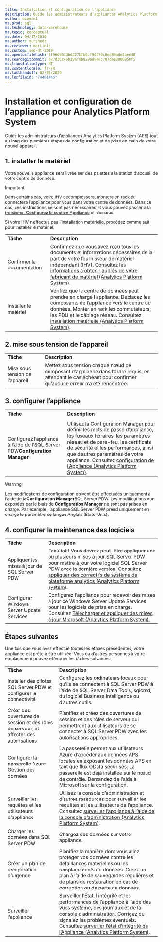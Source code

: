 ```yaml
---
title: Installation et configuration de l’appliance
description: Guide les administrateurs d’appliances Analytics Platform System (APS) tout au long des premières étapes de configuration et de prise en main de votre nouvel appareil.
author: mzaman1
ms.prod: sql
ms.technology: data-warehouse
ms.topic: conceptual
ms.date: 04/17/2018
ms.author: murshedz
ms.reviewer: martinle
ms.custom: seo-dt-2019
ms.openlocfilehash: 9f96d953dbd427bfb6cf94470c0ee80ade3aed48
ms.sourcegitcommit: b87d36c46b39af8b929ad94ec707dee8800950f5
ms.translationtype: MT
ms.contentlocale: fr-FR
ms.lasthandoff: 02/08/2020
ms.locfileid: "74401445"
---
```

# <a name="appliance-installation-and-configuration-for-analytics-platform-system"></a>Installation et configuration de l’appliance pour Analytics Platform System
Guide les administrateurs d’appliances Analytics Platform System (APS) tout au long des premières étapes de configuration et de prise en main de votre nouvel appareil.  
  
<!-- MISSING LINKS ## <a name="BeforeYouBegin"></a>Before You Begin  
Before you begin to install, configure, and use your new appliance, we recommend reviewing information about the appliance components. Review the following to familiarize yourself with the appliance:  
  
-   Review [Understanding the Appliance Nodes and Hardware (SQL Server PDW)](assetId:///f60f419f-d1e1-403d-8cf9-07e7ef6d6627) to be sure you understand the components included in your new appliance.  
  
-   Review [Connecting to SQL Server PDW (SQL Server PDW)](assetId:///721851d5-e521-4d5b-ba6d-8e2e9d3c7808) to understand how and when appliance administrators will connect to each appliance node.  
-->

## <a name="InstallHardware"></a>1. installer le matériel  
Votre nouvelle appliance sera livrée sur des palettes à la station d’accueil de votre centre de données.  
  
> [!IMPORTANT]  
> Dans certains cas, votre IHV décompressera, montera en rack et connectera l’appliance pour vous dans votre centre de données. Dans ce cas, ces instructions ne sont pas nécessaires et vous pouvez passer à la [troisième. Configurez la section Appliance](#ConfigureAppliance) ci-dessous.  
  
Si votre IHV n’effectue pas l’installation matérielle, procédez comme suit pour installer le matériel.  
  
|||  
|-|-|  
|**Tâche**|**Description**|  
|Confirmer la documentation|Confirmez que vous avez reçu tous les documents et informations nécessaires de la part de votre fournisseur de matériel indépendant (IHV). Consultez [les informations à obtenir auprès de votre fabricant de matériel &#40;Analytics Platform System&#41;](information-to-obtain-from-your-ihv.md).|  
|Installer le matériel|Vérifiez que le centre de données peut prendre en charge l’appliance. Déplacez les composants de l’appliance vers le centre de données. Monter en rack les commutateurs, les PDU et le câblage réseau. Consultez [installation matérielle &#40;Analytics Platform System&#41;](hardware-installation.md).|  
  
## <a name="PowerOnAppliance"></a>2. mise sous tension de l’appareil  
  
|||  
|-|-|  
|**Tâche**|**Description**|  
|Mise sous tension de l’appareil|Mettez sous tension chaque nœud de composant d’appliance dans l’ordre requis, en attendant le cas échéant pour confirmer qu’aucune erreur n’a été rencontrée.|  
  
## <a name="ConfigureAppliance"></a>3. configurer l’appliance  
  
|||  
|-|-|  
|**Tâche**|**Description**|  
|||  
|Configurez l’appliance à l’aide de l’SQL Server PDW**Configuration Manager**|Utilisez la Configuration Manager pour définir les mots de passe d’appliance, les fuseaux horaires, les paramètres réseau et de pare-feu, les certificats de sécurité et les performances, ainsi que d’autres paramètres de votre appliance. Consultez [configuration de l’Appliance &#40;Analytics Platform System&#41;](appliance-configuration.md).|  
  
> [!WARNING]  
> Les modifications de configuration doivent être effectuées uniquement à l’aide de la**Configuration Manager**SQL Server PDW. Les modifications non exposées par le biais de **Configuration Manager** ne sont pas prises en charge. Par exemple, l’appliance SQL Server PDW prend uniquement en charge le paramètre de langue Anglais (États-Unis).  
  
## <a name="SoftwareServicing"></a>4. configurer la maintenance des logiciels  
  
|||  
|-|-|  
|**Tâche**|**Description**|  
|Appliquer les mises à jour de SQL Server PDW|Facultatif Vous devrez peut-être appliquer une ou plusieurs mises à jour SQL Server PDW pour mettre à jour votre logiciel SQL Server PDW avec la dernière version. Consultez [appliquer des correctifs de système de plateforme analytics &#40;Analytics Platform system&#41;](apply-analytics-platform-system-hotfixes.md).|  
|Configurer Windows Server Update Services|Configurez l’appliance pour recevoir des mises à jour de Windows Server Update Services pour les logiciels de prise en charge. Consultez [Télécharger et appliquer des mises à jour Microsoft &#40;Analytics Platform System&#41;](download-and-apply-microsoft-updates.md).|  
  
## <a name="NextSteps"></a>Étapes suivantes  
Une fois que vous avez effectué toutes les étapes précédentes, votre appliance est prête à être utilisée. Vous ou d’autres personnes à votre emplacement pouvez effectuer les tâches suivantes.  
  
|||  
|-|-|  
|**Tâche**|**Description**|  
|Installer des pilotes SQL Server PDW et configurer la connectivité|Configurez les ordinateurs locaux pour qu’ils se connectent à SQL Server PDW à l’aide de SQL Server Data Tools, sqlcmd, du logiciel Business Intelligence ou d’autres outils. <!-- MISSING LINKS See [Client Tools (SQL Server PDW)](assetId:///721851d5-e521-4d5b-ba6d-8e2e9d3c7808).-->|  
|Créer des ouvertures de session et des rôles de serveur, et affecter des autorisations|Planifiez et créez des ouvertures de session et des rôles de serveur qui permettront aux utilisateurs de se connecter à SQL Server PDW avec les autorisations appropriées. <!-- MISSING LINKS See [PDW Permissions &#40;SQL Server PDW&#41;](../sqlpdw/pdw-permissions-sql-server-pdw.md).-->|  
|Configurer la passerelle Azure Gestion des données|La passerelle permet aux utilisateurs Azure d’accéder aux données APS locales en exposant les données APS en tant que flux OData sécurisés. La passerelle est déjà installée sur le nœud de contrôle. Demandez de l’aide à Microsoft sur la configuration.|  
|Surveiller les requêtes et les utilisateurs d’appliance|Utilisez la console d’administration et d’autres ressources pour surveiller les requêtes et les utilisateurs de l’appliance. Consultez [surveiller l’appliance à l’aide de la console d’administration &#40;Analytics Platform System&#41;](monitor-the-appliance-by-using-the-admin-console.md)<!-- MISSING LINKS and [User Sessions &#40;SQL Server PDW&#41;](../sqlpdw/user-sessions-sql-server-pdw.md)-->.|  
|Charger les données dans SQL Server PDW|Chargez des données sur votre appliance. <!-- MISSING LINKS See [Load &#40;SQL Server PDW&#41;](../sqlpdw/load-sql-server-pdw.md).-->|  
|Créer un plan de récupération d’urgence|Planifiez la manière dont vous allez protéger vos données contre les défaillances matérielles ou les remplacements de données. Créez un plan à l’aide de sauvegardes régulières et de plans de restauration en cas de corruption ou de perte de données. <!-- MISSING LINKS See [Create a Disaster Recovery Plan &#40;SQL Server PDW&#41;](../sqlpdw/create-a-disaster-recovery-plan-sql-server-pdw.md).-->|  
|Surveiller l’appliance|Surveiller l’État, l’intégrité et les performances de l’appliance à l’aide des vues système, des journaux et de la console d’administration. Corrigez ou signalez les problèmes éventuels. Consultez [surveiller l’état d’intégrité de l’Appliance &#40;Analytics Platform System&#41;](../relational-databases/system-dynamic-management-views/sys-dm-pdw-component-health-status-transact-sql.md).|  
